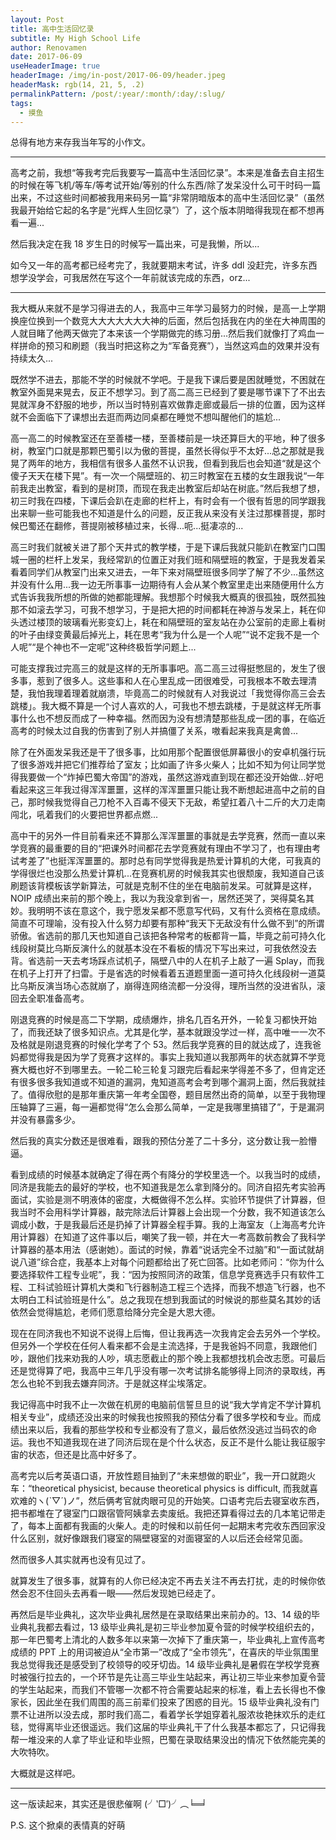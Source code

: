 ```yaml
---
layout: Post
title: 高中生活回忆录
subtitle: My High School Life
author: Renovamen
date: 2017-06-09
useHeaderImage: true
headerImage: /img/in-post/2017-06-09/header.jpeg
headerMask: rgb(14, 21, 5, .2)
permalinkPattern: /post/:year/:month/:day/:slug/
tags:
  - 摸鱼
---
```


总得有地方来存我当年写的小作文。

<!-- more -->

---

高考之前，我想“等我考完后我要写一篇高中生活回忆录”。本来是准备去自主招生的时候在等飞机/等车/等考试开始/等别的什么东西/除了发呆没什么可干时码一篇出来，不过这些时间都被我用来码另一篇“非常阴暗版本的高中生活回忆录”（虽然我最开始给它起的名字是“光辉人生回忆录”）了，这个版本阴暗得我现在都不想再看一遍...

然后我决定在我 18 岁生日的时候写一篇出来，可是我懒，所以...

如今又一年的高考都已经考完了，我就要期末考试，许多 ddl 没赶完，许多东西想学没学会，可我居然在写这个一年前就该完成的东西，orz...

---

我大概从来就不是学习得进去的人，我高中三年学习最努力的时候，是高一上学期换座位换到一个数竞大大大大大大大神的后面，然后包括我在内的坐在大神周围的人就目睹了他两天做完了本来该一个学期做完的练习册...然后我们就像打了鸡血一样拼命的预习和刷题（我当时把这称之为“军备竞赛”），当然这鸡血的效果并没有持续太久...

既然学不进去，那能不学的时候就不学吧。于是我下课后要是困就睡觉，不困就在教室外面晃来晃去，反正不想学习。到了高二高三已经到了要是哪节课下了不出去晃就浑身不舒服的地步，所以当时特别喜欢做靠走廊或最后一排的位置，因为这样就不会面临下了课想出去逛而两边同桌都在睡觉不想叫醒他们的尴尬...

高一高二的时候教室还在至善楼一楼，至善楼前是一块还算巨大的平地，种了很多树，教室门口就是那颗巴蜀引以为傲的菩提，虽然长得似乎不太好...总之那就是我晃了两年的地方，我相信有很多人虽然不认识我，但看到我后也会知道“就是这个傻子天天在楼下晃”。有一次一个隔壁班的、初三时教室在五楼的女生跟我说“一年前我走出教室，看到的是树顶，而现在我走出教室后却站在树底。”然后我想了想，初三时我在四楼，下课后会趴在走廊的栏杆上，有时会有一个很有哲思的同学跟我出来聊一些可能我也不知道是什么的问题，反正我从来没有关注过那棵菩提，那时候巴蜀还在翻修，菩提刚被移植过来，长得...呃...挺凄凉的...

高三时我们就被关进了那个天井式的教学楼，于是下课后我就只能趴在教室门口围城一圈的栏杆上发呆，我经常趴的位置正对我们班和隔壁班的教室，于是我发着呆看着同学们从教室门出来又进去，一年下来对隔壁班很多同学了解了不少...虽然这并没有什么用...我一边无所事事一边期待有人会从某个教室里走出来随便用什么方式告诉我我所想的所做的她都能理解。我想那个时候我大概真的很孤独，既然孤独那不如滚去学习，可我不想学习，于是把大把的时间都耗在神游与发呆上，耗在仰头透过楼顶的玻璃看光影变幻上，耗在和隔壁班的室友站在办公室前的走廊上看树的叶子由绿变黄最后掉光上，耗在思考“我为什么是一个人呢”“说不定我不是一个人呢”“是个神也不一定呢”这种终极哲学问题上...

可能支撑我过完高三的就是这样的无所事事吧。高二高三过得挺憋屈的，发生了很多事，惹到了很多人。这些事和人在心里乱成一团很难受，可我根本不敢去理清楚，我怕我理着理着就崩溃，毕竟高二的时候就有人对我说过「我觉得你高三会去跳楼」。我大概不算是一个讨人喜欢的人，可我也不想去跳楼，于是就这样无所事事什么也不想反而成了一种幸福。然而因为没有想清楚那些乱成一团的事，在临近高考的时候太过自我的伤害到了别人并搞僵了关系，嗷看起来我真是禽兽...

除了在外面发呆我还是干了很多事，比如用那个配置很低屏幕很小的安卓机强行玩了很多游戏并把它们推荐给了室友；比如画了许多火柴人；比如不知为何让同学觉得我要做一个“炸掉巴蜀大帝国”的游戏，虽然这游戏直到现在都还没开始做...好吧看起来这三年我过得浑浑噩噩，这样的浑浑噩噩只能让我不断想起进高中之前的自己，那时候我觉得自己刀枪不入百毒不侵天下无敌，希望扛着八十二斤的大刀走南闯北，吼着我们的火要把世界都点燃...

高中干的另外一件目前看来还不算那么浑浑噩噩的事就是去学竞赛，然而一直以来学竞赛的最重要的目的“把课外时间都花去学竞赛就有理由不学习了，也有理由考试考差了”也挺浑浑噩噩的。那时总有同学觉得我是热爱计算机的大佬，可我真的学得很烂也没那么热爱计算机...在竞赛机房的时候我其实也很颓废，我知道自己该刷题该背模板该学新算法，可就是克制不住的坐在电脑前发呆。可就算是这样，NOIP 成绩出来前的那个晚上，我以为我没拿到省一，居然还哭了，哭得莫名其妙。我明明不该在意这个，我宁愿发呆都不愿意写代码，又有什么资格在意成绩。简直不可理喻，没有投入什么努力却要有那种“我天下无敌没有什么做不到”的所谓骄傲。省选前的那几天也知道自己该把各种常考的板都背一篇，毕竟之前可持久化线段树莫比乌斯反演什么的就基本没在不看板的情况下写出来过，可我依然没去背。省选前一天去考场踩点试机子，隔壁八中的人在机子上敲了一遍 Splay，而我在机子上打开了扫雷。于是省选的时候看着五道题里面一道可持久化线段树一道莫比乌斯反演当场心态就崩了，崩得连网络流都一分没得，理所当然的没进省队，滚回去全职准备高考。

刚退竞赛的时候是高二下学期，成绩爆炸，排名几百名开外，一轮复习都快开始了，而我还缺了很多知识点。尤其是化学，基本就跟没学过一样，高中唯一一次不及格就是刚退竞赛的时候化学考了个 53。然后我学竞赛的目的就达成了，连我爸妈都觉得我是因为学了竞赛才这样的。事实上我知道以我那两年的状态就算不学竞赛大概也好不到哪里去。一轮二轮三轮复习跟完后看起来学得差不多了，但肯定还有很多很多我知道或不知道的漏洞，鬼知道高考会考到哪个漏洞上面，然后我就挂了。值得欣慰的是那年重庆第一年考全国卷，题目居然出奇的简单，以至于我物理压轴算了三遍，每一遍都觉得“怎么会那么简单，一定是我哪里搞错了”，于是漏洞并没有暴露多少。

然后我的真实分数还是很难看，跟我的预估分差了二十多分，这分数让我一脸懵逼。

看到成绩的时候基本就确定了得在两个有降分的学校里选一个。以我当时的成绩，同济是我能去的最好的学校，也不知道我是怎么拿到降分的。同济自招先考实验再面试，实验是测不明液体的密度，大概做得不怎么样。实验环节提供了计算器，但我当时不会用科学计算器，敲完除法后计算器上会出现一个分数，我不知道该怎么调成小数，于是我最后还是扔掉了计算器全程手算。我的上海室友（上海高考允许用计算器）在知道了这件事以后，嘲笑了我一顿，并在大一考高数前教会了我科学计算器的基本用法（感谢她）。面试的时候，靠着“说话完全不过脑”和“一面试就胡说八道”综合症，我基本上对每个问题都给出了死亡回答。比如老师问：“你为什么要选择软件工程专业呢”，我：“因为按照同济的政策，信息学竞赛选手只有软件工程、工科试验班计算机大类和飞行器制造工程三个选择，而我不想造飞行器，也不太明白工科试验班是什么”。总之我现在想到我面试的时候说的那些莫名其妙的话依然会觉得尴尬，老师们愿意给降分完全是大恩大德。

现在在同济我也不知说不说得上后悔，但让我再选一次我肯定会去另外一个学校。但另外一个学校在任何人看来都不会是主流选择，于是我爸妈不同意，我跟他们吵，跟他们找来劝我的人吵，填志愿截止的那个晚上我都想找机会改志愿。可最后还是觉得算了吧，我高中三年几乎没有哪一次考试排名能够得上同济的录取线，再怎么也轮不到我去嫌弃同济。于是就这样尘埃落定。

我记得高中时我不止一次做在机房的电脑前信誓旦旦的说“我大学肯定不学计算机相关专业”，成绩还没出来的时候我也按照我的预估分看了很多学校和专业。而成绩出来以后，我看的那些学校和专业都没有了意义，最后依然没逃过当码农的命运。我也不知道我现在进了同济后现在是个什么状态，反正不是什么能让我征服宇宙的状态，但还是比高中好多了。

高考完以后考英语口语，开放性题目抽到了“未来想做的职业”，我一开口就跑火车：“theoretical physicist, because theoretical physics is difficult, 而我就喜欢难的ヽ(ˋ▽ˊ)ノ”，然后俩考官就肉眼可见的开始笑。口语考完后去寝室收东西，把书都堆在了寝室门口跟宿管阿姨拿去卖废纸。我把还算看得过去的几本笔记带走了，每本上面都有我画的火柴人。走的时候和以前任何一起期末考完收东西回家没什么区别，就好像跟我们寝室的隔壁寝室的对面寝室的人以后还会经常见面。

然而很多人其实就再也没有见过了。

就算发生了很多事，就算有的人你已经决定不再去关注不再去打扰，走的时候你依然会忍不住回头去再看一眼——然后发现她已经走了。

再然后是毕业典礼，这次毕业典礼居然是在录取结果出来前办的。13、14 级的毕业典礼我都去看过，13 级毕业典礼是初三毕业参加夏令营的时候学校组织去的，那一年巴蜀考上清北的人数多年以来第一次掉下了重庆第一，毕业典礼上宣传高考成绩的 PPT 上的用词被迫从“全市第一”改成了“全市领先”，在喜庆的毕业氛围里我总觉得我还是感受到了校领导的咬牙切齿。14 级毕业典礼是暑假在学校学竞赛时被强行拉去的，一个环节是先让高三毕业生站起来，再让初三毕业来参加夏令营的学生站起来，而我们不管哪一次都不符合需要站起来的标准，看上去长得也不像家长，因此坐在我们周围的高三前辈们投来了困惑的目光。15 级毕业典礼没有门票不让进所以没去成，那时我们高二，看着学长学姐穿着礼服浓妆艳抹欢乐的走红毯，觉得离毕业还很遥远。我们这届的毕业典礼干了什么我基本都忘了，只记得我帮一堆没来的人拿了毕业证和毕业照，巴蜀在录取结果没出的情况下依然能完美的大吹特吹。

大概就是这样吧。

---

这一版读起来，其实还是很悲催啊 (╯‵□′)╯︵╘═╛

P.S. 这个掀桌的表情真的好萌
